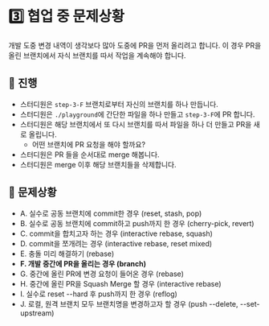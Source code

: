 # 3️⃣️ 협업 중 문제상황
개발 도중 변경 내역이 생각보다 많아 도중에 PR을 먼저 올리려고 합니다. 이 경우 PR을 올린 브랜치에서 자식 브랜치를 따서 작업을 계속해야 합니다. 
 
## 📜️ 진행
- 스터디원은 `step-3-F` 브랜치로부터 자신의 브랜치를 하나 만듭니다.
- 스터디원은 `./playground`에 간단한 파일을 하나 만들고 `step-3-F`에 PR 합니다.
- 스터디원은 해당 브랜치에서 또 다시 브랜치를 따서 파일을 하나 더 만들고 PR을 새로 올립니다.
  - 어떤 브랜치에 PR 요청을 해야 할까요?
- 스터디원은 PR 들을 순서대로 merge 해봅니다.
- 스터디원은 merge 이후 해당 브랜치들을 삭제합니다.

## 🚨️ 문제상황
- A. 실수로 공동 브랜치에 commit한 경우 (reset, stash, pop)
- B. 실수로 공동 브랜치에 commit하고 push까지 한 경우 (cherry-pick, revert)
- C. commit을 합치고자 하는 경우 (interactive rebase, squash)
- D. commit을 쪼개려는 경우 (interactive rebase, reset mixed)
- E. 충돌 미리 해결하기 (rebase)
- **F. 개발 중간에 PR을 올리는 경우 (branch)**
- G. 중간에 올린 PR에 변경 요청이 들어온 경우 (rebase)
- H. 중간에 올린 PR을 Squash Merge 할 경우 (interactive rebase)
- I. 실수로 reset --hard 후 push까지 한 경우 (reflog)
- J. 로컬, 원격 브랜치 모두 브랜치명을 변경하고자 할 경우 (push --delete, --set-upstream)
